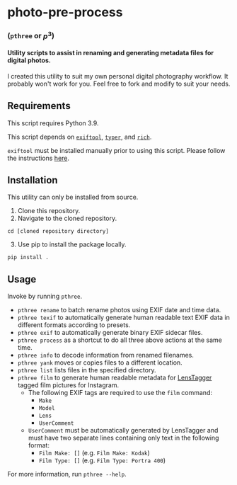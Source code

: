 # photo-pre-process
### (`pthree` or $p^3$)

#### Utility scripts to assist in renaming and generating metadata files for digital photos.

I created this utility to suit my own personal digital photography workflow. It probably won't work for you. Feel free to fork and modify to suit your needs.

## Requirements

This script requires Python 3.9.

This script depends on [`exiftool`](https://exiftool.org/), [`typer`](https://typer.tiangolo.com/), and [`rich`](https://github.com/Textualize/rich).

`exiftool` must be installed manually prior to using this script. Please follow the instructions [here](https://exiftool.org/install.html).

## Installation

This utility can only be installed from source.

1. Clone this repository.
2. Navigate to the cloned repository.
```
cd [cloned repository directory]
```
3. Use pip to install the package locally.
```
pip install .
```

## Usage

Invoke by running `pthree`.

- `pthree rename` to batch rename photos using EXIF date and time data.
- `pthree texif` to automatically generate human readable text EXIF data in different formats according to presets.
- `pthree exif` to automatically generate binary EXIF sidecar files.
- `pthree process` as a shortcut to do all three above actions at the same time.
- `pthree info` to decode information from renamed filenames.
- `pthree yank` moves or copies files to a different location.
- `pthree list` lists files in the specified directory.
- `pthree film` to generate human readable metadata for [LensTagger](https://www.lenstagger.com/) tagged film pictures for Instagram.
    - The following EXIF tags are required to use the `film` command:
        - `Make`
        - `Model`
        - `Lens`
        - `UserComment`
    - `UserComment` must be automatically generated by LensTagger and must have two separate lines containing only text in the following format:
        - `Film Make: []` (e.g. `Film Make: Kodak`)
        - `Film Type: []` (e.g. `Film Type: Portra 400`)

For more information, run `pthree --help`.
